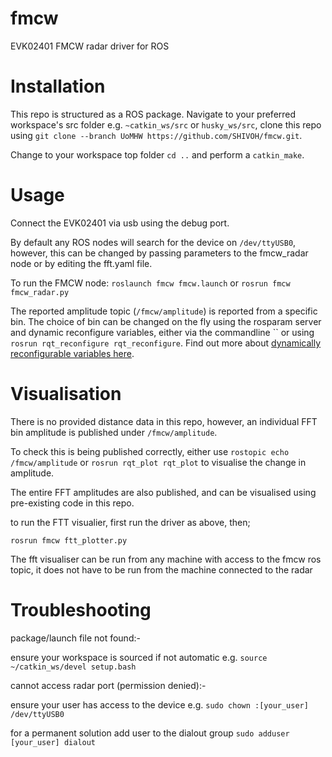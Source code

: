# fmcw
 EVK02401 FMCW radar driver for ROS

# Installation
 
 This repo is structured as a ROS package.  Navigate to your preferred workspace's src folder e.g. `~catkin_ws/src` or `husky_ws/src`, clone this repo using `git clone --branch UoMHW https://github.com/SHIVOH/fmcw.git`.
 
Change to your workspace top folder `cd ..` and perform a `catkin_make`.

# Usage

Connect the EVK02401 via usb using the debug port.

By default any ROS nodes will search for the device on ```/dev/ttyUSB0```, however, this can be changed by passing parameters to the fmcw_radar node or by editing the fft.yaml file.

To run the FMCW node: `roslaunch fmcw fmcw.launch` or `rosrun fmcw fmcw_radar.py`

The reported amplitude topic (``/fmcw/amplitude``) is reported from a specific bin.  The choice of bin can be changed on the fly using the rosparam server and dynamic reconfigure variables,  either via the commandline `` or using `rosrun rqt_reconfigure rqt_reconfigure`.  Find out more about [dynamically reconfigurable variables here](http://wiki.ros.org/dynamic_reconfigure).

# Visualisation

 There is no provided distance data in this repo, however, an individual FFT bin amplitude is published under ``/fmcw/amplitude``.
 
 To check this is being published correctly, either use `rostopic echo /fmcw/amplitude` or `rosrun rqt_plot rqt_plot` to visualise the change in amplitude.

The entire FFT amplitudes are also published, and can be visualised using pre-existing code in this repo.

 to run the FTT visualier,
 first run the driver as above, then;

 `rosrun fmcw ftt_plotter.py`

 The fft visualiser can be run from any machine with access to the fmcw ros topic,
 it does not have to be run from the machine connected to the radar

# Troubleshooting

 package/launch file not found:-
 
 ensure your workspace is sourced if not automatic e.g. `source ~/catkin_ws/devel setup.bash`

 
 cannot access radar port (permission denied):-

 ensure your user has access to the device e.g. `sudo chown :[your_user] /dev/ttyUSB0`

 for a permanent solution add user to the dialout group `sudo adduser [your_user] dialout`

